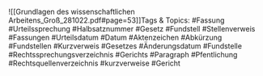 
![[Grundlagen des wissenschaftlichen Arbeitens_Groß_281022.pdf#page=53]]Tags & Topics:
   #Fassung
   #Urteilssprechung
   #Halbsatznummer
   #Gesetz
   #Fundstell
   #Stellenverweis
   #Fassungen
   #Urteilsdatum
   #Datum
   #Aktenzeichen
   #Abkürzung
   #Fundstellen
   #Kurzverweis
   #Gesetzes
   #Änderungsdatum
   #Fundstelle
   #Rechtssprechungsverzeichnis
   #Gerichts
   #Paragraph
   #Pfentlichung
   #Rechtsquellenverzeichnis
   #kurzverweise
   #Gericht
